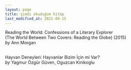 ```yaml
---
layout: page
title: şimdi okuduğum kitap
last_modified_at: 2021-09-15
---
```


Reading the World: Confessions of a Literary Explorer  
(The World Between Two Covers: Reading the Globe) (2015)  
<i>by</i> Ann Morgan  
<br />

Hayvan Deneyleri: Hayvanlar Bizim İçin mi Var?  
<i>by</i> Yagmur Özgür Güven, Oguzcan Kinikoglu  
<br />

